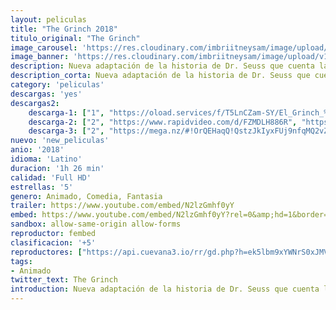 ```yaml
---
layout: peliculas
title: "The Grinch 2018"
titulo_original: "The Grinch"
image_carousel: 'https://res.cloudinary.com/imbriitneysam/image/upload/v1544584698/grinch-poster-min.jpg'
image_banner: 'https://res.cloudinary.com/imbriitneysam/image/upload/v1544584699/grinch-banner-min.jpg'
description: Nueva adaptación de la historia de Dr. Seuss que cuenta la historia de un cínico cascarrabias que se propone robar la Navidad hasta que el desbordante espíritu navideño de una niña le intenta hacer cambiar de opinión.
description_corta: Nueva adaptación de la historia de Dr. Seuss que cuenta la historia de un cínico cascarrabias que se propone robar la Navidad hasta que el desbordante espíritu navideño de una niña le intenta hacer cambiar de opinión.
category: 'peliculas'
descargas: 'yes'
descargas2:
    descarga-1: ["1", "https://oload.services/f/T5LnCZam-SY/El_Grinch_%282018%29", "https://www.google.com/s2/favicons?domain=openload.co","OpenLoad","https://res.cloudinary.com/imbriitneysam/image/upload/v1541473684/mexico.png", "Latino", "Full HD"]
    descarga-2: ["2", "https://www.rapidvideo.com/d/FZMDLH886R", "https://www.google.com/s2/favicons?domain=www.rapidvideo.com","RapidVideo","https://res.cloudinary.com/imbriitneysam/image/upload/v1541473684/mexico.png", "Latino", "Full HD"]
    descarga-3: ["2", "https://mega.nz/#!OrQEHaqQ!QstzJkIyxFUj9nfqMQ2vZMGxgnsGFPF4FwZVzzTIAqM", "https://www.google.com/s2/favicons?domain=mega.nz","Mega","https://res.cloudinary.com/imbriitneysam/image/upload/v1541473684/mexico.png", "Latino", "Full HD"]
nuevo: 'new_peliculas'
anio: '2018'
idioma: 'Latino'
duracion: '1h 26 min'
calidad: 'Full HD'
estrellas: '5'
genero: Animado, Comedia, Fantasia
trailer: https://www.youtube.com/embed/N2lzGmhf0yY
embed: https://www.youtube.com/embed/N2lzGmhf0yY?rel=0&amp;hd=1&border=0&wmode=opaque&enablejsapi=1&modestbranding=1&controls=1&showinfo=1
sandbox: allow-same-origin allow-forms
reproductor: fembed
clasificacion: '+5'
reproductores: ["https://api.cuevana3.io/rr/gd.php?h=ek5lbm9xYWNrS0xJMVp5b21KREk0dFBLbjVkaHhkRGdrOG1jbnBpUnhhS1ZxV3hucGJyVXZKeklaSVdWcXJ1bTBiQi9hSnlhdDlhdnNaS2hvN0dtNTdXU3FadVkyUT09"]
tags:
- Animado
twitter_text: The Grinch
introduction: Nueva adaptación de la historia de Dr. Seuss que cuenta la historia de un cínico cascarrabias que se propone robar la Navidad hasta que el desbordante espíritu navideño de una niña le intenta hacer cambiar de opinión.
---
```












